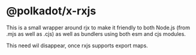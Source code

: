 # @polkadot/x-rxjs

This is a small wrapper around rjx to make it friendly to both Node.js (from .mjs as well as .cjs) as well as bundlers using both esm and cjs modules.

This need wil disappear, once rxjs supports export maps.
